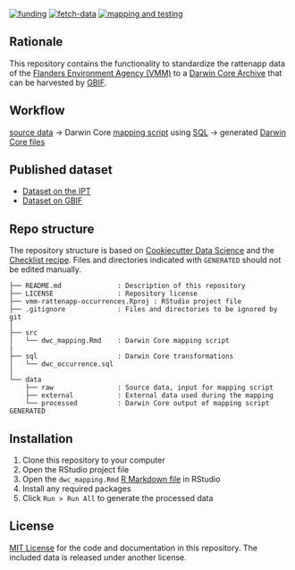 <!-- badges: start -->
[![funding](https://img.shields.io/static/v1?label=published+through&message=LIFE+RIPARIAS&labelColor=00a58d&color=ffffff)](https://www.riparias.be/)
[![fetch-data](https://github.com/riparias/vmm-rattenapp-occurrences/actions/workflows/fetch-data.yaml/badge.svg)](https://github.com/riparias/vmm-rattenapp-occurrences/actions/workflows/fetch-data.yaml)
[![mapping and testing](https://github.com/riparias/vmm-rattenapp-occurrences/actions/workflows/mapping_and_testing.yaml/badge.svg)](https://github.com/riparias/vmm-rattenapp-occurrences/actions/workflows/mapping_and_testing.yaml)
<!-- badges: end -->

## Rationale

This repository contains the functionality to standardize the rattenapp data of the [Flanders Environment Agency (VMM)](https://en.vmm.be/) to a [Darwin Core Archive](https://www.gbif.org/darwin-core) that can be harvested by [GBIF](https://www.gbif.org/).

## Workflow

[source data](data/raw) → Darwin Core [mapping script](src/dwc_mapping.Rmd) using [SQL](sql) → generated [Darwin Core files](data/processed)

## Published dataset

* [Dataset on the IPT](https://ipt.inbo.be/resource?r=vmm-rattenapp-occurrences)
* [Dataset on GBIF](https://doi.org/10.15468/wquzva)

## Repo structure

The repository structure is based on [Cookiecutter Data Science](http://drivendata.github.io/cookiecutter-data-science/) and the [Checklist recipe](https://github.com/trias-project/checklist-recipe). Files and directories indicated with `GENERATED` should not be edited manually.

```
├── README.md              : Description of this repository
├── LICENSE                : Repository license
├── vmm-rattenapp-occurrences.Rproj : RStudio project file
├── .gitignore             : Files and directories to be ignored by git
│
├── src
│   └── dwc_mapping.Rmd    : Darwin Core mapping script
|
├── sql                    : Darwin Core transformations
│   └── dwc_occurrence.sql
│   
└── data
    ├── raw                : Source data, input for mapping script
    ├── external           : External data used during the mapping
    └── processed          : Darwin Core output of mapping script GENERATED
```

## Installation

1. Clone this repository to your computer
2. Open the RStudio project file
3. Open the `dwc_mapping.Rmd` [R Markdown file](https://rmarkdown.rstudio.com/) in RStudio
4. Install any required packages
5. Click `Run > Run All` to generate the processed data

## License

[MIT License](LICENSE) for the code and documentation in this repository. The included data is released under another license.
